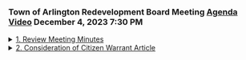 ### Town of Arlington Redevelopment Board Meeting [Agenda](https://arlington.novusagenda.com/agendapublic/MeetingView.aspx?MeetingID=1966&MinutesMeetingID=-1&doctype=Agenda) [Video](https://www.youtube.com/watch?v=3TLpMOOcli0) December 4, 2023 7:30 PM

<details>
<summary><a href="https://arlington.novusagenda.com/agendapublic/CoverSheet.aspx?ItemID=17016&MeetingID=1966 "</a>1. Review Meeting Minutes</summary> 
<details>
<summary>&nbsp;&nbsp;&nbsp;&nbsp;&nbsp;	 Rachel Zsembery - 173</summary>
<blockquote>&nbsp;&nbsp;&nbsp;&nbsp;&nbsp;Good evening, everyone. Welcome to the December 4th, 2023 meeting of the County of Arlington Redevelopment Board. I'll call this meeting to order. My name is Rachel Zimberry. I'm the chair of the Redevelopment Board, and I'll ask the other members of the board to please introduce themselves. Steve Rehbolak, good evening. Eugene Benson. Shane Hall, good evening. And we have Claire Bricker, the director of the Department of Planning and Community Development joining us as well. Great, let's jump into our first agenda item, which is agenda item number one, the meeting minutes from November 20th, 2023. I will see if there are any changes or corrections to the minutes, starting with Ken. No. Steve? No changes. Gene? No changes. Shana? No. And I don't have any either. Is there a motion to approve the meeting minutes from November 20th, 2023 as submitted? So motioned. Seconded. We'll take a vote, starting with Steve. Yes. Ken. Yes. Shana. Yes. Gene. Yes. And I may ask as well, those meeting minutes have been approved.</blockquote>

     * 7:30 pm The Board will review and vote to approve meeting minutes for November 20, 2023. 
</details>
</details>
<details>
<summary><a href="https://arlington.novusagenda.com/agendapublic/CoverSheet.aspx?ItemID=17017&MeetingID=1966 "</a>2. Consideration of Citizen Warrant Article</summary> 
<details>
<summary>&nbsp;&nbsp;&nbsp;&nbsp;&nbsp;	 Rachel Zsembery - 95</summary>
<blockquote>&nbsp;&nbsp;&nbsp;&nbsp;&nbsp;We'll now move to agenda item number two, which is consideration of a citizen board article. We welcome John Leone. Good evening. This evening, who is interested in discussing with the board a rebuilding of 527 Winter Street to be in the MBTA community's overlay district, and I believe that there is a discussion around which of the two districts, perhaps, or is it the neighborhood public district? I think it would be more appropriate in the neighborhood public district. Okay. Why don't you, Claire, unless you have any introduction that you'd like to make?</blockquote>

      * 7:35 pm Re-zoning of 5-7 Winter Street to be in the MBTA-Communities Overlay District, Neighborhood Multi-Family Subdistrict. </details>

<details>
<summary>&nbsp;&nbsp;&nbsp;&nbsp;&nbsp;	 Claire Ricker - 233</summary>
<blockquote>&nbsp;&nbsp;&nbsp;&nbsp;&nbsp;Sure, just really quickly for the board. Marisa put this drawing together for us this afternoon, which I think really tells the story here. In gray, you can see the neighborhood multifamily, as was submitted to the OHLC and the Attorney General's office. This is what town meeting voted on. And here is Mr. Leone's parcel. This parcel was likely removed when the board had the conversation about potentially leaving some of the immediate, the parcels immediately behind commercial development on Mass Ave, you know, potentially anticipating some aggregation. This was one of the parcels that was removed either as part of that process or because it was on the National Register of Historic Places. When we looked at Alternate 2, which is ultimately what the board went with in terms of the overlay for the entire MBTA community, we started to look sort of to the north, I guess, west of Mass Ave and include some area around Swanville. There was concern in the community about historic properties that may be included in the overlay, and so we did make a call to try to, as many of the properties as we could identify from the data that were on the National Register, to not include those in the district. And that's really the background, I think, in terms of from where the department is. Great. Thank you very much. Mr. Leone.</blockquote>
</details>

<details>
<summary>&nbsp;&nbsp;&nbsp;&nbsp;&nbsp;	 John Leone - 594</summary>
<blockquote>&nbsp;&nbsp;&nbsp;&nbsp;&nbsp;So this is not my house. It's my family's house. My grandparents bought this property in 1957-56, and we've maintained it ever since. They lived there until they passed, and family members have been living there for the last 10 or 12 years. We've had a...we've rented out the first floor to a single mom, who's basically...had to get rid of her. But as you can see, the house, it's a very large parcel for Arlington. I think it's around 18,000 square feet. It's been on the National Historic Register since 1984, but so has number 13, which was introduced to the Register during the same introduction phase. And I don't know how many others I've got in the district. It's kind of hard to track them down. I don't really have a good read on what is and what isn't, besides going through the Register and picking out all the houses. So I don't think that should be a reason to exclude our house. The property itself, obviously, because it's on the district, we couldn't do anything to it unless we paid for it from one of the store commissions or some gate guard commission. Not that we have any plans to do anything to the building. We have maintained it. We have a preference to put a roof on it. So we're not letting things fall into ruin in the hopes of knocking it down. That's not our plan. We want to preserve all our options. The size of the lot, and you talked about agitation, there's...we have a similar role with storefronts here. They may want to take the data to the Mass Ave. district and go off. That might cause them to possibly be interested in this part of the lot, which wouldn't touch the house structure itself, but would allow them to use that for different needs to build there. Or we could expand the house backwards and not touch the front or the two front sides and add on to the back of the house for additional housing. So we want to...and that was the reason, I think, for the Warren article itself, is to include it in just to preserve those options in the future. Otherwise, we have the potential to literally be surrounded by everybody around us. Maybe the town wants to do some of that. If all of those build up, we'll be this little lone house within a whole bunch of four to six story buildings. It would be kind of sad to waste that person. So that's what our goal is, just to preserve any options in the future. I'm one of six children. We all think this is something we want to preserve and go forward with. So I'm going to bring the Warren article, but my preference would be for you guys to adopt that Warren article. And maybe, I'm not quite sure why we were excluded in the first round, whether it was on purpose or by mistake or what happened. I think the neighborhood district would be more appropriate than the Mass Avenue district. Unless the storefronts wanted to do something. But there's a couple different owners of those storefronts. This is owned by one person, one family. These are owned by, I think these three are owned by different families. So it's not a cohesive owner that will lock the stores. Their back of their building is literally on the property. So there's not a lot of extra room there. So that's kind of what we are doing.</blockquote>
</details>

<details>
<summary>&nbsp;&nbsp;&nbsp;&nbsp;&nbsp;	 Rachel Zsembery - 275</summary>
<blockquote>&nbsp;&nbsp;&nbsp;&nbsp;&nbsp;Before I put on this cap, Warren does open I believe in a week or so. So we've moved down that path. Absolutely. Maybe I'll start and then we can each kind of give you our sense. Because we did have a really truncated discussion about this. We didn't have much opportunity for the special town meeting this fall to have the discussion about the citizen petitions that came forward. So the property was moved because of the fact that it was on the national register. The board had requested in response to community feedback and the board's own preference for all projects that are on the national register to be removed. If one was not, that was in error, that was the direction of the board was to have them all removed. So at the time, it was our preference not to spot by allowing one here and not there. The intent was to remove all of those particular properties with the opportunity obviously in the future for anyone in town who can request a zoning change at any time. So I think this is absolutely a great time to be discussing this. I agree with you. I think that the neighborhood sub-district makes the most sense as opposed to the Mass Avenue-Broadway sub-district. I personally, when an applicant is looking to rezone their property, I personally prefer that it remain a citizen petition rather than a board sponsored. But it doesn't mean that the board wouldn't potentially in the future not vote in favor of it. So that wouldn't personally be my preference. But that's kind of a high level of my issue.</blockquote>
</details>

<details>
<summary>&nbsp;&nbsp;&nbsp;&nbsp;&nbsp;	 ? - 107</summary>
<blockquote>&nbsp;&nbsp;&nbsp;&nbsp;&nbsp;I agree with Rachel. The intent when we first did this was not to send you out, but it was to exclude all historic structures. And if we missed their teeth, we missed their teeth. It was quite a frenzy at the time trying to figure out all properties along there. We have to go back and correct ourselves if we have to do that. But when your article did come back up to us, I believe we were supportive of your work. Not at the time. We indicated that we would be if we came back as a citizen petition, but not as an individual amendment.</blockquote>
</details>

<details>
<summary>&nbsp;&nbsp;&nbsp;&nbsp;&nbsp;	 ? - 426</summary>
<blockquote>&nbsp;&nbsp;&nbsp;&nbsp;&nbsp;I agree with Rachel. We don't like the spot zone as a board. We recommend we make the change. And I, as a board member, would be supportive of that spot change because it would make a great argument. And it does make sense. I might go as far as if you go either way, you can be zoned with Mass Ave. Don't forget in front of this one, we excluded those because it's a part of the East Arlington. I want to say it would be part of that rezoning later on with Mass Ave. Those shops are very shallow, very non-compliant unless they have to move behind what you have. So to me, it's a natural potential to include your property with those along Mass Ave. And even if the building still wants to remain historic, it can be moved. Because otherwise, you are basically landlocking those projects out there and they'll never go anywhere. And that's one of the issues we have right now with some of our commercial space along Mass Ave. So I would be supportive of you going the other way. And that may be something we can find later on. There's many opportunities for you because of the location where you're at. And the size of the parcel, yes. But your parcel is a little bit on the landlocked side. But yes, it is. It's very hard to fit something new in that dog leg. You would have to eat your grandfather for that footprint of that dog leg. But that open space there is definitely right. And the dog leg may become the open space, I'm not sure. Frankly, the barn, even though we keep the outside, you can't steer it. The floor is on Locust Coast. I don't think there's that many barns left in Arlington, is there? No, not at that size. I remember looking at that when we were at the library and I looked at that. It's quite huge. This was Barclay, right? This house, originally, was here, facing Mass Ave. And they picked it up, moved it, and then sold it. So it had a circular drive going back to the barn from Mass Ave. Because I thought the history of the house, we had to research it. We moved it, I think, before 1920. And I think the source, at that point, had been moved. I'd be supportive of whatever you guys decide, but it would definitely recommend building it with a citizen's petition, not a board decision, but one block. Jayden?</blockquote>
</details>

<details>
<summary>&nbsp;&nbsp;&nbsp;&nbsp;&nbsp;	 ? - 299</summary>
<blockquote>&nbsp;&nbsp;&nbsp;&nbsp;&nbsp;I would think it seems like a very appropriate parcel for the district to have to support a citizen petition. Jayden? I would too, but I'll tell you how I would do it. Excuse me. I would recommend you know the time you need it. Because I felt the last moment, which is when you do it, was too soon. It's nearly out of reach to the neighbors. And that would have to be done. And at least somehow to give historical permission ahead of time. So I felt that without that, it was premature, as I put it, to come to town here. I was under the impression that all of the historical, all of the buildings on the National Register were excluded from various plans. And I have confirmation that all of them are not. But I think it is possible. The other thing I'll just mention is we will at some point If we put those parcels at the base of NASA into the NASA network, it will have to go to town meeting. Under the Bible that was just passed, if one of those were to purchase a parcel, it would go into the NASA district if they wanted to. So you wouldn't have to rezone the NASA district. Where we ended up with is if a parcel went both districts, it would go back to the NASA network. So we wouldn't need to make that decision now. So I would be supportive, but we would have to do that with the neighbors. Considering the neighbors have gone in or been added, I would assume that they won't be. It also happened to the Historical Commission to see what they had to say. I'm just curious, your family property went not onto the National Register.</blockquote>
</details>

<details>
<summary>&nbsp;&nbsp;&nbsp;&nbsp;&nbsp;	 John Leone - 58</summary>
<blockquote>&nbsp;&nbsp;&nbsp;&nbsp;&nbsp;No. Nothing. It just kind of happened. We didn't. That's the day before. I don't remember having any kind of discussion at that point about it. My parents and grandparents would have passed. My father at that point didn't object. He was speaking with the tenants of the house, and at that point family members were living there.</blockquote>
</details>

<details>
<summary>&nbsp;&nbsp;&nbsp;&nbsp;&nbsp;	 Rachel Zsembery - 161</summary>
<blockquote>&nbsp;&nbsp;&nbsp;&nbsp;&nbsp;Your father was a lawyer, so he had some idea. Some idea it was happening, but it was one of those things. Bringing in these 70 or 80 parcels, and you're one of them. It was kind of a mass introduction of the National Register. Do you know if this is also on the town's inventory? Not now. I think it may be. Sure it is. Not every property that's on the National Register is on the town's inventory. I don't know. Subject to the neighbors and the Historical Commission, I'm probably standing here doing this too. You should take a look at the zoning bylaws. It requires you to register your servant members to be members and keep them as part of the process. Don't forget that. If you want, I can email you the exact site and zoning bylaws. I think the department can help. understanding what the outreach is correct. Absolutely. Sure. Perfect. That's it. Thanks. Great. Steve.</blockquote>
</details>

<details>
<summary>&nbsp;&nbsp;&nbsp;&nbsp;&nbsp;	 Stephen Revilak - 102</summary>
<blockquote>&nbsp;&nbsp;&nbsp;&nbsp;&nbsp;I'm also supportive of the inclusion of that property in the neighborhood from the end of the district. Noting that, you know, what's immediately to the Southwest is a strip of, a fairly narrow strip of D3 parcels. You know, I would also be willing to consider and say a concurrent zoning, changing the base zoning to D3. Yeah. This may change, as Mr. Benson said, this may change in a few years, but in terms of having flexibility to allow some of those commercial properties to expand rearward in the future. You know, it may be something you want to consider.</blockquote>
</details>

<details>
<summary>&nbsp;&nbsp;&nbsp;&nbsp;&nbsp;	 Rachel Zsembery - 47</summary>
<blockquote>&nbsp;&nbsp;&nbsp;&nbsp;&nbsp;Okay? Thank you. Any other thoughts before we open up for public comment? Okay. Absolutely. Great. Absolutely. Absolutely. Anyone, do we have anything to say? I think just to tell you a little bit about- Sorry, if you could just introduce yourself for the record. Thank you.</blockquote>
</details>

<details>
<summary>&nbsp;&nbsp;&nbsp;&nbsp;&nbsp;	 ? - 206</summary>
<blockquote>&nbsp;&nbsp;&nbsp;&nbsp;&nbsp;I'm sorry. I'm the chair of the Department of Historical Commission of Zilber City, and it was in the 1980s when these were put on the register, and I think that's in the document that you had. You know, I found out about this this morning, and I just wanted to come over and say that, you know, one of the things that I particularly would like to see is that if the houses could be, you know, retained, and re-mapped for some use, like your, you know, the original idea for your work, that's something we would support, because we feel that, you know, these are big houses, they could be reused, and so, you know, that's my perspective on this kind of thing, and I can provide a list of, I think there were some other new states. I'm just gonna come down here in terms of which ones are actually on the National Register and which ones aren't, and some of them are very important. These are the houses that were built for the Slack people who were running the town at that time, and I can tell you a little bit about that history, but I wouldn't make it in that term.</blockquote>
</details>

<details>
<summary>&nbsp;&nbsp;&nbsp;&nbsp;&nbsp;	 Rachel Zsembery - 46</summary>
<blockquote>&nbsp;&nbsp;&nbsp;&nbsp;&nbsp;Great, thank you, and I think you make a good point around the fact that putting, or asking the town to approve changing the zoning to the neighborhood, the neighborhood sub-district does not necessarily identify how specifically this would be redeveloped into, to Wayne Robinson's point,</blockquote>
</details>

<details>
<summary>&nbsp;&nbsp;&nbsp;&nbsp;&nbsp;	 ? - 67</summary>
<blockquote>&nbsp;&nbsp;&nbsp;&nbsp;&nbsp;right, there are multiple ways of retaining the existing structure, exactly, exactly. The Carrick House is also on the National Register. This is the Carrick House, I was looking at materials. That's a piece on the property, all the buildings on that piece of property are in the National Register, so that's the way it works. I just thought I'd come down and send you two signals.</blockquote>
</details>

<details>
<summary>&nbsp;&nbsp;&nbsp;&nbsp;&nbsp;	 Rachel Zsembery - 100</summary>
<blockquote>&nbsp;&nbsp;&nbsp;&nbsp;&nbsp;Thank you, that's helpful. Here's some of your outreach now, also to these door-to-door ships. Would anyone else like to speak this evening? Okay, great, so we'll close public comment, and it sounds like, unless you have any other questions, that the board is generally supportive. Obviously, we'll, if you decide to adjourn with the citizen petition, we will hold a full hearing once that is identified as an article that we'll put forward towards the board, requiring anything unforeseen, and it sounds like the board has anything else you'd like to share, as if the board is supportive of.</blockquote>
</details>

<details>
<summary>&nbsp;&nbsp;&nbsp;&nbsp;&nbsp;	 Rachel Zsembery and John Leone - 107</summary>
<blockquote>&nbsp;&nbsp;&nbsp;&nbsp;&nbsp;I appreciate it. Yeah, right there at the floor. Okay, great. It just makes more sense, if you would like to not. Great, all right, thank you for your question. Commercial area, though, I mean, is that one of the ones that you're considering? Yeah, no, it was. I was not, I was not talking about it. I didn't know who I was considering. It would be the neighbors, I said it was, right? Okay. Residential. Residential, yes. Okay, all right, thank you. Thank you. Thank you. Thank you, thank you so much. Thank you, thank you. So, with that, we will close agenda item number two,</blockquote>
</details>
</details>
<details>
<summary><a href="https://arlington.novusagenda.com/agendapublic/CoverSheet.aspx?ItemID=17033&MeetingID=1966 "</a>3. Discussion of Board Plans for 2024</summary> 
<details>
<summary>&nbsp;&nbsp;&nbsp;&nbsp;&nbsp;	 Rachel Zsembery - 106</summary>
<blockquote>&nbsp;&nbsp;&nbsp;&nbsp;&nbsp;and open agenda item number three, which is the discussion of the board plans for 2024. So, we had identified that we would, follow up on some of the items that were still open from the board retreat that was held yesterday. Yesterday? Seems so long ago, but it was yesterday. Let us happen. And there were two specific items, and Claire, it looks like we have at least one of those, the administrative approval of signs. Correct. Is that from you? So, maybe we'll start with that as one of the open items from yesterday's board meeting. So, Gene, I'll hand it over to you.</blockquote>

    * 8:00 pmThe Board will debrief the Board Retreat and continue discussion of any issues raised at the retreat as necessary. 
 
##### Eugene Benson</details>

<details>
<summary>&nbsp;&nbsp;&nbsp;&nbsp;&nbsp;	 Rachel Zsembery - 174</summary>
<blockquote>&nbsp;&nbsp;&nbsp;&nbsp;&nbsp;I think it's an interesting question, and it's one that, obviously, it's up to the team. We have, it has been a little bit of a balance, a little tricky to balance what is so minor that you don't want to necessarily put on the board. And what is, you know. Subverting the board or the applicant. The board or the applicant. It is a $500 application. And there are times when modification is pretty minor. Whether we're going from a non-illuminated sign to an illuminated sign, something like that. Illuminated sign meets all the other requirements of zoning. There's that one, you know, kind of stick in there, which is that we're going from a non-illuminated sign to an illuminated sign. It's something that the board would like to see. So I think, like, you know, I hate to sort of ball this back and forth, but, you know, how detailed and how much time do people need to spend on those types of signs to meet the letter of the sign by-law?</blockquote>
</details>

<details>
<summary>&nbsp;&nbsp;&nbsp;&nbsp;&nbsp;	 Claire Ricker? - 298</summary>
<blockquote>&nbsp;&nbsp;&nbsp;&nbsp;&nbsp;I mean, I'm more than happy to put every sign I get, you know, potentially, in front of the board. If that's what you, you know, that's what you would like to have happen. But it does seem like if it's worked, I would say that the work that Gracie's done, and, you know, Katie now, this is under the auspices of the Economic Development Director. She generally starts with a review of the sign. If she has questions, she'll obviously come to me and we'll work with her to sort this out. But generally, we have tried to stay within the constraints of the sign by-law as much as we can without bringing things that are sort of non-relative to the managing of the petition going from SNF elimination to the third amendment, with all of our conditions in mind. So I guess my question is, if the way I read this, any new sign, another modification, could not be subject to administrative review. And so my question is, should we broaden this so that the only signs that cannot be administratively reviewed are the signs that don't meet the high-grit criteria, you know, that don't meet one of the requirements where the board is the authority to weigh or adjust them with the requirements. Because right now, this is very narrow. If there were, you know, a new building built, we would have the authority to administrate a new sign. We would sign all of the standards. So that's, do we want it, and it brings us to you and the board, do we want to make this broader so that the department can approve administratively any sign that complies with the current rules? Or do we still want to leave it to just sign it?</blockquote>
</details>

<details>
<summary>&nbsp;&nbsp;&nbsp;&nbsp;&nbsp;	 Stephen Revilak - 108</summary>
<blockquote>&nbsp;&nbsp;&nbsp;&nbsp;&nbsp;Great question. Steve, you wanna say? Sure. I would be, you know, it depends on who the director is, but I would be okay with using administrative review for things that comply with the, you know, the letter of the requirements in the zoning bylaw and saving our role for when applicants want to go beyond that. You know, I also think there's, maybe we wanna have a discussion about whether bullet items number five and six of rule 18, you know, requiring the same illumination or not internally illuminated, you know, whether we want to continue to keep that in place if we want to. Thanks, Steve.</blockquote>
</details>

<details>
<summary>&nbsp;&nbsp;&nbsp;&nbsp;&nbsp;	 Paul ? - 44</summary>
<blockquote>&nbsp;&nbsp;&nbsp;&nbsp;&nbsp;Paul, I agree with the administrative review for things that generally comply with the bylaw. It makes a lot of sense, I think, potentially reserving the right of the board to review things in our key locations or high-profile sites when they were considered.</blockquote>
</details>

<details>
<summary>&nbsp;&nbsp;&nbsp;&nbsp;&nbsp;	 ? - 194</summary>
<blockquote>&nbsp;&nbsp;&nbsp;&nbsp;&nbsp;Great. And I agree. I think that the word may be considered, allows for some of that flexibility. In fact, we had a set of signage that came in front of us recently that was marginally in compliance. And because of the fact that there were multiple signs on the building, the department did elect to present in front of the board so that we can have a discussion, which I appreciated. So I think that that particular modifier may give the department a certain kind of flexibility there. And I agree with Steve that removing the criteria that specifically speaks to illumination, whether it's an illuminated sign or a non-illuminated sign, I believe that the signage bylaw is suitably prescriptive in terms of which, what types of illumination are allowed. And if it meets those and the other criteria, and again, the planning department feels that they have the bandwidth to review and that it's not in the location where they feel that it's important for the development board to weigh in, I would be fine with removing the illumination requirement so that they can review it, whether it is illuminated or not.</blockquote>
</details>

<details>
<summary>&nbsp;&nbsp;&nbsp;&nbsp;&nbsp;	 Various - 804</summary>
<blockquote>&nbsp;&nbsp;&nbsp;&nbsp;&nbsp;Yeah, I would agree with the planning board. I think the intent when we first tried to modify the signage package was to give the planning board more flexibility in approving signs so that it wasn't such an arduous process of going through a whole planning board meeting for a simple sign. That was very minor, and I wholeheartedly agree with that. I mean, it's just small, minor changes. We have all faith that you guys will do the right thing, and you have. So I have no objections to this at all. I think, Gene, I would think we should make whatever changes to the signage article or bylaw that would empower, maybe Richard, you're correct, but they already, let's give her that authority. I don't know, but I would say, let's make that change to make it happen. Well, I think we would just basically. What? Let's give it. We would need to rewrite Rule 18 of the Rules of Medicine. Right, there's so many modifications that it would need. Right, that we would get rid of the modification altogether, basically so. Signs on property, signs on property. Right, and we would get rid of the ones that we, we wouldn't need them at all, and just say, if the sign proposal doesn't meet the requirements of the zoning bylaw, then it needs to come to us, and then there's a sense that's still there, that I believe in, but since the department's not required to provide administrative approval, maybe we can refer that to the board, and then we can put in something like, we shall refer it to the board. I don't exactly know, maybe there's something that we can think of as that wording for that, so that we're not moving into the way we're going. But I think what, here, again, that this, if we, look at this, in terms of saying that the administrative approval by the Director of Planning and Community Development, or the signs are subject to administrative approval by the Director of Planning and Community Development or signs that meet the zoning and general bylaw conditions, the department may, you know, again, we can talk about how they may refer the signs to Environmental Design Review. You know, the bylaw requires signs, except for sort of house signs and things like that, that may come to us. So, I think the way to do this would just be to say, signs, I'm not sure exactly what, the Planning and Community Development may approve signs that are in the criteria, and that, one, the sign meets zoning requirements, two, there are no known zoning bylaw conditions outstanding in the curriculum, and then, that's what we would do in that whole paragraph. Just two and three? Yeah, just two and three, and then we would do the first introductory sentence, and then we would take a paragraph afterward with the sign proposal, and then we would have the one that required, we would just have something that said major, and that would be signs, and that would be it. So, instead of sign modifications, it would be new signs or sign modifications, right? So, I'm just sorry, I don't know if you can see that. Sure. Well, we can just see it. Why don't we do that? So, change of the pose. And that just gives a little bit more work to the department, but I think overall, it would be better for the business and the clients. So, it would actually be less work in the long run processing sign applications, especially for when they're unnecessary. Do we sign, should there be a new fee for submitting for a sign that the department approved? Do you know if the building department currently accesses a fee? We already do. They do already? They do, for a sign? For a sign permit. This is a review application, right? Yes. Let me, I'm not prepared to answer that question, I think, right now, this evening, but it's absolutely, yes, thank you for bringing that up, and I think it's something we should certainly look into. I would not make it equal to any special permit fee. No, no, no. Okay. Well, there is the procedure, and we can just leave the procedure in the project if we want to, etc. That's probably what we need to get rid of, the last five years of regulation. So, that probably does it. Because that would be done whether or not there was an administrative approval. Thank you. Great. So, we will update that when that proposal is ready back for a final review in a future meeting. I can just say, you know, we're going to amend the rules and regulations for this and for the next five years. Great.</blockquote>
</details>

<details>
<summary>&nbsp;&nbsp;&nbsp;&nbsp;&nbsp;	 Rachel Zsembery - 28</summary>
<blockquote>&nbsp;&nbsp;&nbsp;&nbsp;&nbsp;Great. I will turn it over to you to see if there are any other topics from the board retreat that you wanted to follow up on today.</blockquote>
</details>

<details>
<summary>&nbsp;&nbsp;&nbsp;&nbsp;&nbsp;	 ? - 369</summary>
<blockquote>&nbsp;&nbsp;&nbsp;&nbsp;&nbsp;Sure. Thank you. One thing that we did not get to last night that we should consider looking at for a potential urban renewal area. And I think the way that we can do that is I can have the department look at a few suggestions for areas that might be good for an urban renewal plan. The first area that immediately leaves my mind is Arlington Center. Especially if we could make it parcel. I think that it would qualify under state statute for a potential urban renewal plan and redevelopment. I think that we should certainly look into doing one sooner rather than later. Just simply because it's the responsibility of the board and the property. Which is important. But I do think we do need to start brainstorming on certain areas relative to what we do for an urban renewal plan. Like I said, I'm sorry I started a conversation yesterday about having maps or thoughts initially right now about where we may want to do a plan like that. We could even do a one parcel potential urban renewal plan. That's something we could consider as well. Whether it's a common lot or really anywhere else. We could even ten park out of the place. Something that could be an area that could be an urban renewal could be a problem. So I think what I would like to do is our next move on the 18th is propose for new areas that we can look at and do some research. Check for any last parcels that aren't necessarily being built out to the full terms of zoning. I know we've talked potentially about Durham Street in the past. But certainly I think Durham Street should be a focal point. I certainly would be open to a volunteer to help. We'll sit in on the meeting with you guys when you guys first do this and I will be very interested in that. Since I do have a little history. Just look at our properties and turn it over quick and fast. As far as if it's viable or not viable. And I've been looking at some of these properties for quite some time now.</blockquote>
</details>

<details>
<summary>&nbsp;&nbsp;&nbsp;&nbsp;&nbsp;	 Rachel Zsembery - 60</summary>
<blockquote>&nbsp;&nbsp;&nbsp;&nbsp;&nbsp;There's a spark. That's okay is one. One and two or one okay? Two is fine. Three is no. Okay. We learned that. Okay. Just let me know and I will try to make some time for you. I know it's the holidays and Christmas and all that stuff. But I will try my best. Okay. Great. Thank you. Shayna.</blockquote>
</details>

<details>
<summary>&nbsp;&nbsp;&nbsp;&nbsp;&nbsp;	 Rachel Zsembery and Shaina Korman-Houston - 36</summary>
<blockquote>&nbsp;&nbsp;&nbsp;&nbsp;&nbsp;Where is Dudley Street? Excuse me. I totally got that wrong. Dudley Street is what I was just saying. My apologies. That makes more sense now. That makes more sense. All right. Okay. Gene. Great. Steve.</blockquote>
</details>

<details>
<summary>&nbsp;&nbsp;&nbsp;&nbsp;&nbsp;	 Stephen Revilak - 407</summary>
<blockquote>&nbsp;&nbsp;&nbsp;&nbsp;&nbsp;I'm in favor of the notion of considering urban renewal plan. In terms of other things. Things we didn't quite get to yesterday. Pipe buffers. Yes. We need to. Review. I think what we should do is. Pull that section. Onto a pager meeting. Whether it's for the 18. Or the first meeting in January. Which is the eighth. It would be good to pull the background information again so that we can come to some. The green. On. The scope. And the references that need to be included. In the. In the. Word article. Language. What's the word. When. The word article closes. January. 26. Thank you very much. Okay. Always. So. I think that. On the eighth. We should. Be working towards. The language that we would like to see. Because we'll have one more meeting. Then I believe. To finalize. The language. For the board. It's. Correct. That's right. Yes. Exactly. But I think if we have a discussion on the eighth. If there's any follow-up. It's necessarily. We can do that. And that. Go. Sports for everyone. Okay. Thank you. Thank you. Thank you. Thank you. Thank you. Thank you. Thank you. Thank you. Thank you. Thank you. Thank you. Thank you. Thank you. Okay. Good Hale. All right. Yeah. So. Could we do a scooter model? Well, I love this app. This shows the massive abilities and. So, we're just. Part of the discussion. Anything we do. Okay. Reduce type of her. Right. Yes. Okay. So, we have a discussion too about. The. Mass. Architectural. Access for. And. To do with that. And I told you. The language. Which I guess. I'm just. Sure. That I suggested. The general. Condition. Which is now. In the general. Conditions. And we could. Do similar. Similar. And. We'd say. Conditions. This special. Environment. Is. Condition. Applied. Conditions. And then. You have a. State. With. The. Mass. Protected. And. And. And. And. And. And. And. And. And. And. And. And. And. And. And. And. And. And. And. And. That's the exact. Language. We'll get. Your approval. Right. Suggestions. Yes. And now. If. Things don't get. Intend. It's the memory. Yeah. Okay. So. The decision language. I think. Is maybe the first. General. Before the truth. So. Yes. Thank you. Much more important. Do we need to hold it here? To make that change? No. No. It's our thing. It's ours. Okay. Great. Anything else? No. Okay.</blockquote>
</details>
</details>
<details>
<summary><a href="4. Open Forum "</a>4. Open Forum </summary> </details>
<details>
<summary><a href="5. New Business "</a>5. New Business </summary> 
<details>
<summary>&nbsp;&nbsp;&nbsp;&nbsp;&nbsp;	 Rachel Zsembery - 127</summary>
<blockquote>&nbsp;&nbsp;&nbsp;&nbsp;&nbsp;All right. Let's move. To the item. Number. Three. We don't have any. Sure. So. My. Great piece. Of business. Goodness. This week. Is that. We have. Someone's accepted. Existing. Position. And. The process. Of. Of. Of. Of. Of. Of. Of. Of. Of. Of. Of. Of. Of. Of. Okay. So. Process. Background. Check right now. And. necesita. Interest in starting. So. Wow, definitely. You know, pending. The background check. We do. Certainly. User to the board. Very active. And really.  Very. Excited to. Business. No. No. Team. He. Did. So. We did. Your back. And I was accepted. For. My. So. Yes. So. It currently. Inspired. I believe. Great. Congratulations. Thank you. Thank you. The water. Says. Fantastic. Well, with those two pieces of good news.</blockquote>
</details>
</details>
<details>
<summary><a href="6. Adjourn "</a>6. Adjourn </summary> 
<details>
<summary>&nbsp;&nbsp;&nbsp;&nbsp;&nbsp;	 Rachel Zsembery - 27</summary>
<blockquote>&nbsp;&nbsp;&nbsp;&nbsp;&nbsp;Is there a motion to adjourn? So motion. I'll second. I'll take a vote. Starting with Steve. Yes. Gene. Yes. Shannon. Yes. Tim. Yes. Yes. As well.</blockquote>
</details>
</details>